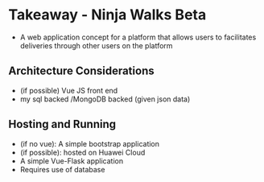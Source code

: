 # Takeaway - Ninja Walks Beta
- A web application concept for a platform that allows users to facilitates deliveries through other users on the platform 

## Architecture Considerations 
- (if possible) Vue JS front end
- my sql backed /MongoDB backed (given json data)
## Hosting and Running
- (if no vue): A simple bootstrap application 
- (if possible): hosted on Huawei Cloud 
- A simple Vue-Flask application
- Requires use of <type of database> database